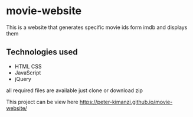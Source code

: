 # movie-website
This is a website that generates specific movie ids form imdb and displays them

## Technologies used
 * HTML CSS
 * JavaScript
 * jQuery

all required files are available just clone or download zip



This project can be view here https://peter-kimanzi.github.io/movie-website/

